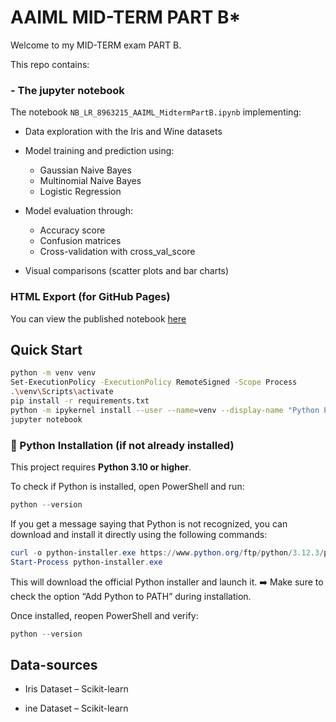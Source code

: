 # **AAIML MID-TERM PART B***

Welcome to my MID-TERM exam PART B.

This repo contains:

### - The jupyter notebook 
The notebook `NB_LR_8963215_AAIML_MidtermPartB.ipynb`  implementing:

- Data exploration with the Iris and Wine datasets

- Model training and prediction using:

    - Gaussian Naive Bayes
    - Multinomial Naive Bayes
    - Logistic Regression

- Model evaluation through:

    - Accuracy score
    - Confusion matrices
    - Cross-validation with cross_val_score

- Visual comparisons (scatter plots and bar charts)

### HTML Export (for GitHub Pages)
You can view the published notebook [here](https://paulamrz-c.github.io/CSCN8000-MidTerm-PR/NB_LR_8963215_AAIML_MidtermPartB.html)

## Quick Start

```bash
python -m venv venv
Set-ExecutionPolicy -ExecutionPolicy RemoteSigned -Scope Process
.\venv\Scripts\activate
pip install -r requirements.txt
python -m ipykernel install --user --name=venv --display-name "Python PR (venv)"
jupyter notebook

```

### 🐍 Python Installation (if not already installed)

This project requires **Python 3.10 or higher**.

To check if Python is installed, open PowerShell and run:

```powershell
python --version
```

If you get a message saying that Python is not recognized, you can download and install it directly using the following commands:

```powershell
curl -o python-installer.exe https://www.python.org/ftp/python/3.12.3/python-3.12.3-amd64.exe
Start-Process python-installer.exe
```

This will download the official Python installer and launch it.
➡️ Make sure to check the option “Add Python to PATH” during installation.

Once installed, reopen PowerShell and verify:

```powershell
python --version
```

## Data-sources

- Iris Dataset – Scikit-learn

- ine Dataset – Scikit-learn
